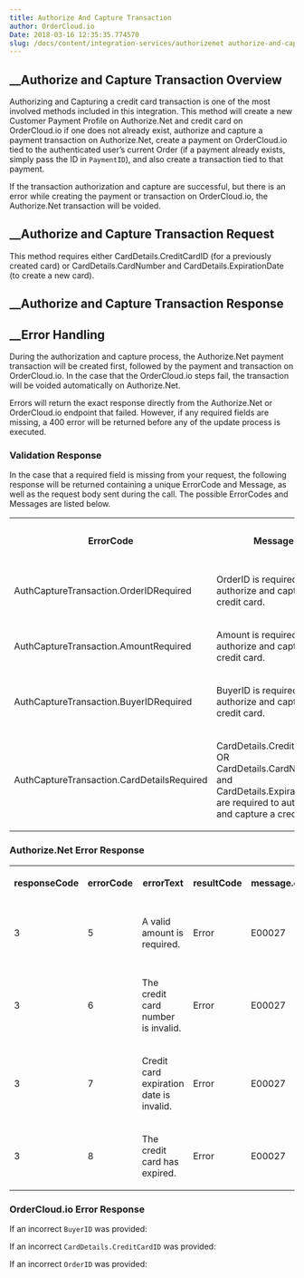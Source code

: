```yaml
---
title: Authorize And Capture Transaction
author: OrderCloud.io 
Date: 2018-03-16 12:35:35.774570
slug: /docs/content/integration-services/authorizenet authorize-and-capture-transaction
---
```



##  __Authorize and Capture Transaction Overview

Authorizing and Capturing a credit card transaction is one of the most
involved methods included in this integration. This method will create a new
Customer Payment Profile on Authorize.Net and credit card on OrderCloud.io if
one does not already exist, authorize and capture a payment transaction on
Authorize.Net, create a payment on OrderCloud.io tied to the authenticated
user’s current Order (if a payment already exists, simply pass the ID in
`PaymentID`), and also create a transaction tied to that payment.

If the transaction authorization and capture are successful, but there is an
error while creating the payment or transaction on OrderCloud.io, the
Authorize.Net transaction will be voided.

##  __Authorize and Capture Transaction Request

This method requires either CardDetails.CreditCardID (for a previously created
card) or CardDetails.CardNumber and CardDetails.ExpirationDate (to create a
new card).

##  __Authorize and Capture Transaction Response

##  __Error Handling

During the authorization and capture process, the Authorize.Net payment
transaction will be created first, followed by the payment and transaction on
OrderCloud.io. In the case that the OrderCloud.io steps fail, the transaction
will be voided automatically on Authorize.Net.

Errors will return the exact response directly from the Authorize.Net or
OrderCloud.io endpoint that failed. However, if any required fields are
missing, a 400 error will be returned before any of the update process is
executed.

### Validation Response

In the case that a required field is missing from your request, the following
response will be returned containing a unique ErrorCode and Message, as well
as the request body sent during the call. The possible ErrorCodes and Messages
are listed below.  
  

<table>  
<tr>  
<th>

ErrorCode

</th>  
<th>

Message

</th>  
<th>

Status Code

</th> </tr>  
<tr>  
<td>

AuthCaptureTransaction.OrderIDRequired

</td>  
<td>

OrderID is required to authorize and capture a credit card.

</td>  
<td>

400

</td> </tr>  
<tr>  
<td>

AuthCaptureTransaction.AmountRequired

</td>  
<td>

Amount is required to authorize and capture a credit card.

</td>  
<td>

400

</td> </tr>  
<tr>  
<td>

AuthCaptureTransaction.BuyerIDRequired

</td>  
<td>

BuyerID is required to authorize and capture a credit card.

</td>  
<td>

400

</td> </tr>  
<tr>  
<td>

AuthCaptureTransaction.CardDetailsRequired

</td>  
<td>

CardDetails.CreditCardID OR CardDetails.CardNumber and
CardDetails.ExpirationDate are required to authorize and capture a credit
card.

</td>  
<td>

400

</td> </tr> </table>

### Authorize.Net Error Response  
  

<table>  
<tr>  
<th>

responseCode

</th>  
<th>

errorCode

</th>  
<th>

errorText

</th>  
<th>

resultCode

</th>  
<th>

message.code

</th>  
<th>

message.text

</th> </tr>  
<tr>  
<td>

3

</td>  
<td>

5

</td>  
<td>

A valid amount is required.

</td>  
<td>

Error

</td>  
<td>

E00027

</td>  
<td>

The transaction was unsuccessful.

</td> </tr>  
<tr>  
<td>

3

</td>  
<td>

6

</td>  
<td>

The credit card number is invalid.

</td>  
<td>

Error

</td>  
<td>

E00027

</td>  
<td>

The transaction was unsuccessful.

</td> </tr>  
<tr>  
<td>

3

</td>  
<td>

7

</td>  
<td>

Credit card expiration date is invalid.

</td>  
<td>

Error

</td>  
<td>

E00027

</td>  
<td>

The transaction was unsuccessful.

</td> </tr>  
<tr>  
<td>

3

</td>  
<td>

8

</td>  
<td>

The credit card has expired.

</td>  
<td>

Error

</td>  
<td>

E00027

</td>  
<td>

The transaction was unsuccessful.

</td> </tr> </table>

### OrderCloud.io Error Response

If an incorrect `BuyerID` was provided:

If an incorrect `CardDetails.CreditCardID` was provided:

If an incorrect `OrderID` was provided:

